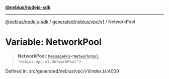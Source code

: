 [**@nebius/nodejs-sdk**](../../../../../README.md)

---

[@nebius/nodejs-sdk](../../../../../README.md) / [generated/nebius/vpc/v1](../README.md) / NetworkPool

# Variable: NetworkPool

> **NetworkPool**: [`MessageFns`](../../../../../runtime/protos/core/interfaces/MessageFns.md)\<[`NetworkPool`](../interfaces/NetworkPool.md), `"nebius.vpc.v1.NetworkPool"`\>

Defined in: src/generated/nebius/vpc/v1/index.ts:4009
